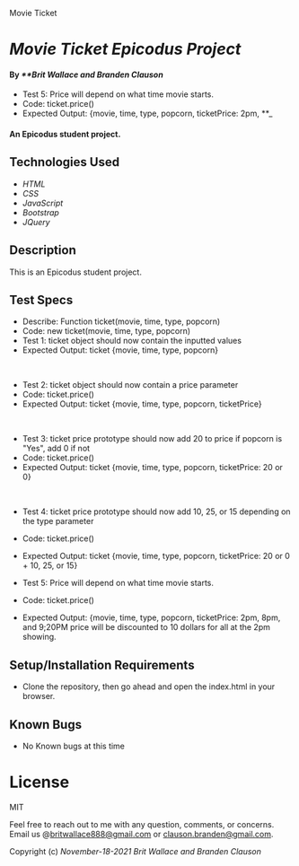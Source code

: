 Movie Ticket

# _Movie Ticket Epicodus Project_

#### By _**Brit Wallace and Branden Clauson_

* Test 5: Price will depend on what time movie starts.
* Code: ticket.price()
* Expected Output: {movie, time, type, popcorn, ticketPrice: 2pm, **_

#### An Epicodus student project. 

## Technologies Used

* _HTML_
* _CSS_
* _JavaScript_
* _Bootstrap_
* _JQuery_

## Description
This is an Epicodus student project.


## Test Specs
* Describe: Function ticket(movie, time, type, popcorn)
* Code: new ticket(movie, time, type, popcorn)
* Test 1: ticket object should now contain the inputted values
* Expected Output: ticket {movie, time, type, popcorn}

<br>

* Test 2: ticket object should now contain a price parameter
* Code: ticket.price()
* Expected Output: ticket {movie, time, type, popcorn, ticketPrice}

<br>

* Test 3: ticket price prototype should now add 20 to price if popcorn is "Yes", add 0 if not
* Code: ticket.price()
* Expected Output: ticket {movie, time, type, popcorn, ticketPrice: 20 or 0}

<br>

* Test 4: ticket price prototype should now add 10, 25, or 15 depending on the type parameter
* Code: ticket.price()
* Expected Output: ticket {movie, time, type, popcorn, ticketPrice: 20 or 0 + 10, 25, or 15}

* Test 5: Price will depend on what time movie starts.
* Code: ticket.price()
* Expected Output: {movie, time, type, popcorn, ticketPrice: 2pm, 8pm, and 9;20PM price will be discounted to 10 dollars for all at the 2pm showing.   



## Setup/Installation Requirements

* Clone the repository, then go ahead and open the index.html in your browser.


## Known Bugs

* No Known bugs at this time

# License

MIT


Feel free to reach out to me with any question, comments, or concerns. Email us @britwallace888@gmail.com or clauson.branden@gmail.com.


Copyright (c) _November-18-2021_ _Brit Wallace and Branden Clauson_
